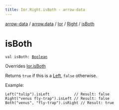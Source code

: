 ```yaml
---
title: Ior.Right.isBoth - arrow-data
---
```


[arrow-data](../../../index.html) / [arrow.data](../../index.html) / [Ior](../index.html) / [Right](index.html) / [isBoth](./is-both.html)

# isBoth

`val isBoth: `[`Boolean`](https://kotlinlang.org/api/latest/jvm/stdlib/kotlin/-boolean/index.html)

Overrides [Ior.isBoth](../is-both.html)

Returns `true` if this is a [Left](../-left/index.html), `false` otherwise.

Example:

```
Left("tulip").isLeft           // Result: false
Right("venus fly-trap").isLeft // Result: false
Both("venus", "fly-trap").isRight // Result: true
```

